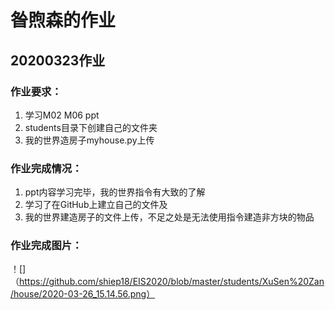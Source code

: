 # 昝煦森的作业
## 20200323作业
### 作业要求：
1. 学习M02 M06 ppt
2. students目录下创建自己的文件夹
3. 我的世界造房子myhouse.py上传
### 作业完成情况：
1. ppt内容学习完毕，我的世界指令有大致的了解
2. 学习了在GitHub上建立自己的文件及
3. 我的世界建造房子的文件上传，不足之处是无法使用指令建造非方块的物品
### 作业完成图片：
！[]（https://github.com/shiep18/EIS2020/blob/master/students/XuSen%20Zan/house/2020-03-26_15.14.56.png）
